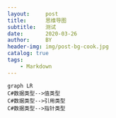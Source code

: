 ```yaml
---
layout:     post
title:      思维导图
subtitle:   测试
date:       2020-03-26
author:     BY
header-img: img/post-bg-cook.jpg
catalog: true
tags:
    - Markdown
---
```


```
graph LR
C#数据类型-->值类型
C#数据类型-->引用类型
C#数据类型-->指针类型

```
